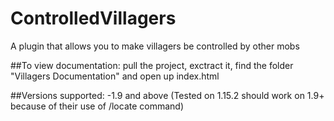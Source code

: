 # ControlledVillagers
A plugin that allows you to make villagers be controlled by other mobs

##To view documentation:
  pull the project, exctract it, find the folder "Villagers Documentation" and open up index.html

##Versions supported:
  -1.9 and above (Tested on 1.15.2 should work on 1.9+ because of their use of /locate command)
  

